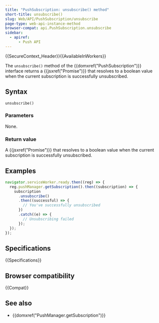 ```yaml
---
title: "PushSubscription: unsubscribe() method"
short-title: unsubscribe()
slug: Web/API/PushSubscription/unsubscribe
page-type: web-api-instance-method
browser-compat: api.PushSubscription.unsubscribe
sidebar:
  - apiref:
      - Push API
---
```


{{SecureContext_Header}}{{AvailableInWorkers}}

The `unsubscribe()` method of the {{domxref("PushSubscription")}} interface
returns a {{jsxref("Promise")}} that resolves to a boolean value when the
current subscription is successfully unsubscribed.

## Syntax

```js-nolint
unsubscribe()
```

### Parameters

None.

### Return value

A {{jsxref("Promise")}} that resolves to a boolean value when the current
subscription is successfully unsubscribed.

## Examples

```js
navigator.serviceWorker.ready.then((reg) => {
  reg.pushManager.getSubscription().then((subscription) => {
    subscription
      .unsubscribe()
      .then((successful) => {
        // You've successfully unsubscribed
      })
      .catch((e) => {
        // Unsubscribing failed
      });
  });
});
```

## Specifications

{{Specifications}}

## Browser compatibility

{{Compat}}

## See also

- {{domxref("PushManager.getSubscription")}}
